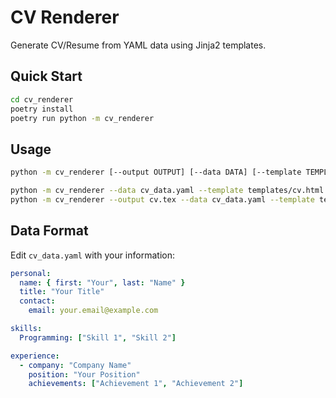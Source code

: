 # CV Renderer

Generate CV/Resume from YAML data using Jinja2 templates.

## Quick Start

```bash
cd cv_renderer
poetry install
poetry run python -m cv_renderer
```

## Usage

```bash
python -m cv_renderer [--output OUTPUT] [--data DATA] [--template TEMPLATE]
```

```bash
python -m cv_renderer --data cv_data.yaml --template templates/cv.html.j2
python -m cv_renderer --output cv.tex --data cv_data.yaml --template templates/cv.tex.j2
```

## Data Format

Edit `cv_data.yaml` with your information:

```yaml
personal:
  name: { first: "Your", last: "Name" }
  title: "Your Title"
  contact:
    email: your.email@example.com

skills:
  Programming: ["Skill 1", "Skill 2"]

experience:
  - company: "Company Name"
    position: "Your Position"
    achievements: ["Achievement 1", "Achievement 2"]
```
